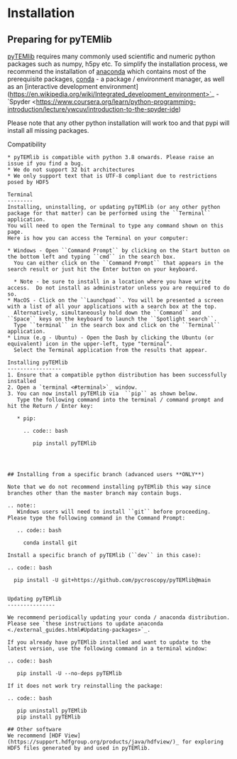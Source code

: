 # Installation


## Preparing for pyTEMlib

[pyTEMlib](https://github.com/pycroscopy/pyTEMlib) requires many commonly used scientific and numeric python packages 
such as numpy, h5py etc.
To simplify the installation process, we recommend the installation of
[anaconda](https://www.anaconda.com/distribution/) which contains most of the prerequisite packages,
[conda](https://conda.io/docs/) - a package / environment manager,
as well as an [interactive development environment](https://en.wikipedia.org/wiki/Integrated_development_environment>`_ - `Spyder <https://www.coursera.org/learn/python-programming-introduction/lecture/ywcuv/introduction-to-the-spyder-ide)

Please note that any other python installation will work too and that pypi will install all missing packages.

Compatibility
~~~~~~~~~~~~~
* pyTEMlib is compatible with python 3.8 onwards. Please raise an issue if you find a bug.
* We do not support 32 bit architectures
* We only support text that is UTF-8 compliant due to restrictions posed by HDF5

Terminal
--------
Installing, uninstalling, or updating pyTEMlib (or any other python package for that matter) can be performed using the ``Terminal`` application.
You will need to open the Terminal to type any command shown on this page.
Here is how you can access the Terminal on your computer:

* Windows - Open ``Command Prompt`` by clicking on the Start button on the bottom left and typing ``cmd`` in the search box.
  You can either click on the ``Command Prompt`` that appears in the search result or just hit the Enter button on your keyboard.

  * Note - be sure to install in a location where you have write access.  Do not install as administrator unless you are required to do so.
* MacOS - Click on the ``Launchpad``. You will be presented a screen with a list of all your applications with a search box at the top.
  Alternatively, simultaneously hold down the ``Command`` and ``Space`` keys on the keyboard to launch the ``Spotlight search``.
  Type ``terminal`` in the search box and click on the ``Terminal`` application.
* Linux (e.g - Ubuntu) - Open the Dash by clicking the Ubuntu (or equivalent) icon in the upper-left, type "terminal".
  Select the Terminal application from the results that appear.

Installing pyTEMlib
-----------------
1. Ensure that a compatible python distribution has been successfully installed
2. Open a `terminal <#terminal>`_ window.
3. You can now install pyTEMlib via  ``pip`` as shown below.
   Type the following command into the terminal / command prompt and hit the Return / Enter key:

   * pip:

     .. code:: bash

        pip install pyTEMlib



  
## Installing from a specific branch (advanced users **ONLY**)

Note that we do not recommend installing pyTEMlib this way since branches other than the master branch may contain bugs.

.. note::
   Windows users will need to install ``git`` before proceeding. Please type the following command in the Command Prompt:

   .. code:: bash

     conda install git

Install a specific branch of pyTEMlib (``dev`` in this case):

.. code:: bash

  pip install -U git+https://github.com/pycroscopy/pyTEMlib@main

  
Updating pyTEMlib
---------------

We recommend periodically updating your conda / anaconda distribution. Please see `these instructions to update anaconda <./external_guides.html#Updating-packages>`_.

If you already have pyTEMlib installed and want to update to the latest version, use the following command in a terminal window:

.. code:: bash

   pip install -U --no-deps pyTEMlib
  
If it does not work try reinstalling the package:

.. code:: bash

   pip uninstall pyTEMlib
   pip install pyTEMlib

## Other software
We recommend [HDF View](https://support.hdfgroup.org/products/java/hdfview/)_ for exploring HDF5 files generated by and used in pyTEMlib.
